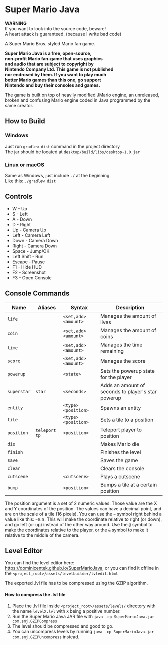 # Super Mario Java

**WARNING**<br>
If you want to look into the source code, beware!<br>
A heart attack is guaranteed. (because I write bad code)

A Super Mario Bros. styled Mario fan game.

**Super Mario Java is a free, open-source,**<br>
**non-profit Mario fan-game that uses graphics**<br>
**and audio that are subject to copyright by**<br>
**Nintendo Company Ltd. This game is not published**<br>
**nor endrosed by them. If you want to play much**<br>
**better Mario games than this one, go support**<br>
**Nintendo and buy their consoles and games.**<br>

The game is built on top of heavily modified JMario engine, an unreleased,
broken and confusing Mario engine coded in Java programmed by the same creator.

## How to Build
### Windows
Just run `gradlew dist` command in the project directory<br>
The jar should be located at `desktop/build/libs/desktop-1.0.jar`
### Linux or macOS
Same as Windows, just include `./` at the beginning.<br>
Like this: `./gradlew dist`

## Controls
* W - Up
* S - Left
* A - Down
* D - Right
* Up - Camera Up
* Left - Camera Left
* Down - Camera Down
* Right - Camera Down
* Space - Jump/OK
* Left Shift - Run
* Escape - Pause
* F1 - Hide HUD
* F2 - Screenshot
* F3 - Open Console

## Console Commands
| Name        | Aliases         | Syntax               | Description                                        |
|-------------|-----------------|----------------------|----------------------------------------------------|
| `life`      |                 | `<set,add> <amount>` | Manages the amount of lives                        |
| `coin`      |                 | `<set,add> <amount>` | Manages the amount of coins                        |
| `time`      |                 | `<set,add> <amount>` | Manages the time remaining                         |
| `score`     |                 | `<set,add> <amount>` | Manages the score                                  |
| `powerup`   |                 | `<state>`            | Sets the powerup state for the player              |
| `superstar` | `star`          | `<seconds>`          | Adds an amount of seconds to player's star powerup |
| `entity`    |                 | `<type> <position>`  | Spawns an entity                                   |
| `tile`      |                 | `<type> <position>`  | Sets a tile to a position                          |
| `position`  | `teleport` `tp` | `<position>`         | Teleport player to position                        |
| `die`       |                 |                      | Makes Mario die                                    |
| `finish`    |                 |                      | Finishes the level                                 |
| `save`      |                 |                      | Saves the game                                     |
| `clear`     |                 |                      | Clears the console                                 |
| `cutscene`  |                 | `<cutscene>`         | Plays a cutscene                                   |
| `bump`      |                 | `<position>`         | Bumps a tile at a certain position                 |

The position argument is a set of 2 numeric values.
Those value are the X and Y coordinates of the position.
The values can have a decimal point, and are on the scale of a tile (16 pixels).
You can use the `~` symbol right behind a value like this: `~0.5`.
This will make the coordinate relative to right (or down), and go left (or up)
instead of the other way around.
Use the `@` symbol to make the coordinates relative to the player,
or the `&` symbol to make it relative to the middle of the camera.

## Level Editor

You can find the level editor here: https://dominicentek.github.io/SuperMarioJava, or you can find it offline in the `<project_root>/assets/levelbuilder/lvledit.html`

The exported .lvl file has to be compressed using the GZIP algorithm.

#### How to compress the .lvl file

1. Place the .lvl file inside `<project_root>/assets/levels/` directory with the name `levelX.lvl` with `X` being a positive number.
2. Run the Super Mario Java JAR file with `java -cp SuperMarioJava.jar com.smj.GZIPCompress`
3. The level should be compressed and good to go.
4. You can uncompress levels by running `java -cp SuperMarioJava.jar com.smj.GZIPUncompress` instead.
